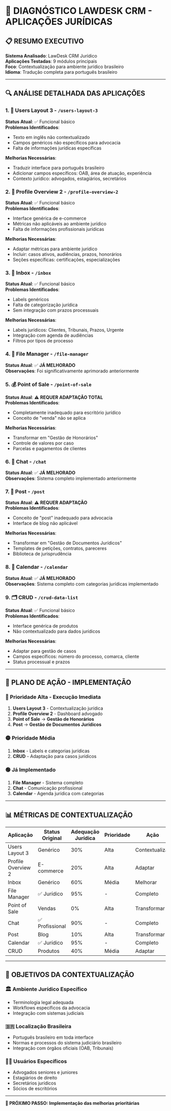 # 🎯 DIAGNÓSTICO LAWDESK CRM - APLICAÇÕES JURÍDICAS

## 📋 **RESUMO EXECUTIVO**

**Sistema Analisado**: LawDesk CRM Jurídico  
**Aplicações Testadas**: 9 módulos principais  
**Foco**: Contextualização para ambiente jurídico brasileiro  
**Idioma**: Tradução completa para português brasileiro

---

## 🔍 **ANÁLISE DETALHADA DAS APLICAÇÕES**

### 1. **👥 Users Layout 3** - `/users-layout-3`

**Status Atual**: ✅ Funcional básico  
**Problemas Identificados**:

- Texto em inglês não contextualizado
- Campos genéricos não específicos para advocacia
- Falta de informações jurídicas específicas

**Melhorias Necessárias**:

- Traduzir interface para português brasileiro
- Adicionar campos específicos: OAB, área de atuação, experiência
- Contexto jurídico: advogados, estagiários, secretários

### 2. **👤 Profile Overview 2** - `/profile-overview-2`

**Status Atual**: ✅ Funcional básico  
**Problemas Identificados**:

- Interface genérica de e-commerce
- Métricas não aplicáveis ao ambiente jurídico
- Falta de informações profissionais jurídicas

**Melhorias Necessárias**:

- Adaptar métricas para ambiente jurídico
- Incluir: casos ativos, audiências, prazos, honorários
- Seções específicas: certificações, especializações

### 3. **📧 Inbox** - `/inbox`

**Status Atual**: ✅ Funcional básico  
**Problemas Identificados**:

- Labels genéricos
- Falta de categorização jurídica
- Sem integração com prazos processuais

**Melhorias Necessárias**:

- Labels jurídicos: Clientes, Tribunais, Prazos, Urgente
- Integração com agenda de audiências
- Filtros por tipos de processo

### 4. **📁 File Manager** - `/file-manager`

**Status Atual**: ✅ **JÁ MELHORADO**  
**Observações**: Foi significativamente aprimorado anteriormente

### 5. **💰 Point of Sale** - `/point-of-sale`

**Status Atual**: ⚠️ **REQUER ADAPTAÇÃO TOTAL**  
**Problemas Identificados**:

- Completamente inadequado para escritório jurídico
- Conceito de "venda" não se aplica

**Melhorias Necessárias**:

- Transformar em "Gestão de Honorários"
- Controle de valores por caso
- Parcelas e pagamentos de clientes

### 6. **💬 Chat** - `/chat`

**Status Atual**: ✅ **JÁ MELHORADO**  
**Observações**: Sistema completo implementado anteriormente

### 7. **📝 Post** - `/post`

**Status Atual**: ⚠️ **REQUER ADAPTAÇÃO**  
**Problemas Identificados**:

- Conceito de "post" inadequado para advocacia
- Interface de blog não aplicável

**Melhorias Necessárias**:

- Transformar em "Gestão de Documentos Jurídicos"
- Templates de petições, contratos, pareceres
- Biblioteca de jurisprudência

### 8. **📅 Calendar** - `/calendar`

**Status Atual**: ✅ **JÁ MELHORADO**  
**Observações**: Sistema completo com categorias jurídicas implementado

### 9. **🗂️ CRUD** - `/crud-data-list`

**Status Atual**: ✅ Funcional básico  
**Problemas Identificados**:

- Interface genérica de produtos
- Não contextualizado para dados jurídicos

**Melhorias Necessárias**:

- Adaptar para gestão de casos
- Campos específicos: número do processo, comarca, cliente
- Status processual e prazos

---

## 🚀 **PLANO DE AÇÃO - IMPLEMENTAÇÃO**

### **🔴 Prioridade Alta - Execução Imediata**

1. **Users Layout 3** - Contextualização jurídica
2. **Profile Overview 2** - Dashboard advogado
3. **Point of Sale** → **Gestão de Honorários**
4. **Post** → **Gestão de Documentos Jurídicos**

### **🟡 Prioridade Média**

1. **Inbox** - Labels e categorias jurídicas
2. **CRUD** - Adaptação para casos jurídicos

### **🟢 Já Implementado**

1. **File Manager** - Sistema completo
2. **Chat** - Comunicação profissional
3. **Calendar** - Agenda jurídica com categorias

---

## 📊 **MÉTRICAS DE CONTEXTUALIZAÇÃO**

| Aplicação          | Status Original | Adequação Jurídica | Prioridade | Ação           |
| ------------------ | --------------- | ------------------ | ---------- | -------------- |
| Users Layout 3     | Genérico        | 30%                | Alta       | Contextualizar |
| Profile Overview 2 | E-commerce      | 20%                | Alta       | Adaptar        |
| Inbox              | Genérico        | 60%                | Média      | Melhorar       |
| File Manager       | ✅ Jurídico     | 95%                | -          | Completo       |
| Point of Sale      | Vendas          | 0%                 | Alta       | Transformar    |
| Chat               | ✅ Profissional | 90%                | -          | Completo       |
| Post               | Blog            | 10%                | Alta       | Transformar    |
| Calendar           | ✅ Jurídico     | 95%                | -          | Completo       |
| CRUD               | Produtos        | 40%                | Média      | Adaptar        |

---

## 🎯 **OBJETIVOS DA CONTEXTUALIZAÇÃO**

### **🏛️ Ambiente Jurídico Específico**

- Terminologia legal adequada
- Workflows específicos da advocacia
- Integração com sistemas judiciais

### **🇧🇷 Localização Brasileira**

- Português brasileiro em toda interface
- Normas e processos do sistema judiciário brasileiro
- Integração com órgãos oficiais (OAB, Tribunais)

### **👨‍💼 Usuários Específicos**

- Advogados seniores e juniores
- Estagiários de direito
- Secretários jurídicos
- Sócios de escritórios

---

**🚀 PRÓXIMO PASSO: Implementação das melhorias prioritárias**

